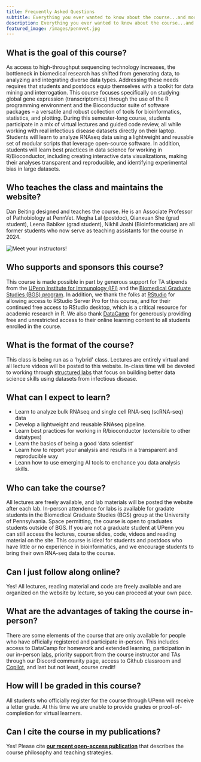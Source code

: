 ```yaml
---
title: Frequently Asked Questions
subtitle: Everything you ever wanted to know about the course...and more!
description: Everything you ever wanted to know about the course...and more!
featured_image: /images/pennvet.jpg
---
```


## What is the goal of this course?

As access to high-throughput sequencing technology increases, the bottleneck in biomedical research has shifted from generating data, to analyzing and integrating diverse data types.  Addressing these needs requires that students and postdocs equip themselves with a toolkit for data mining and interrogation. This course focuses specifically on studying global gene expression (transcriptomics) through the use of the R programming environment and the Bioconductor suite of software packages – a versatile and robust collection of tools for bioinformatics, statistics, and plotting.  During this semester-long course, students participate in a mix of virtual lectures and guided code review, all while working with real infectious disease datasets directly on their laptop.  Students will learn to analyze RNAseq data using a lightweight and reusable set of modular scripts that leverage open-source software.  In addition, students will learn best practices in data science for working in R/Bioconductor, including creating interactive data visualizations, making their analyses transparent and reproducible, and identifying experimental bias in large datasets.

## Who teaches the class and maintains the website?

Dan Beiting designed and teaches the course. He is an Associate Professor of Pathobiology at PennVet.   Megha Lal (postdoc), Qianxuan She (grad student), Leena Babiker (grad student), Nikhil Joshi (Bioinformatician) are all former students who now serve as teaching assistants for the course in 2024.

<img src="http://DIYtranscriptomics.github.io/images/instructors_2024.png" alt="Meet your instructors!">

## Who supports and sponsors this course?

This course is made possible in part by generous support for TA stipends from the [UPenn Institute for Immunology (IFI)](https://www.med.upenn.edu/ifi/) and the [Biomedical Graduate Studies (BGS) program](https://www.med.upenn.edu/bgs/).  In addition, we thank the folks at [RStudio](https://rstudio.com/) for allowing access to RStudio Server Pro for this course, and for their continued free access to RStudio desktop, which is a critical resource for academic research in R.  We also thank [DataCamp](https://learn.datacamp.com/) for generously providing free and unrestricted access to their online learning content to all students enrolled in the course.

## What is the format of the course?

This class is being run as a 'hybrid' class. Lectures are entirely virtual and all lecture videos will be posted to this website.  In-class time will be devoted to working through [structured labs](https://diytranscriptomics.com/lab/) that focus on building better data science skills using datasets from infectious disease.

## What can I expect to learn?

* Learn to analyze bulk RNAseq and single cell RNA-seq (scRNA-seq) data
* Develop a lightweight and reusable RNAseq pipeline.
* Learn best practices for working in R/bioconductor (extensible to other datatypes)
* Learn the basics of being a good ‘data scientist’
* Learn how to report your analysis and results in a transparent and reproducible way
* Leann how to use emerging AI tools to enchance you data analysis skills.

## Who can take the course?

All lectures are freely available, and lab materials will be posted the website after each lab.  In-person attendence for labs is available for gradate students in the Biomedical Graduate Studies (BGS) group at the University of Pennsylvania.  Space permitting, the course is open to graduates students outside of BGS. If you are not a graduate student at UPenn you can still access the lectures, course slides, code, videos and reading material on the site.  This course is ideal for students and postdocs who have little or no experience in bioinformatics, and we encourage students to bring their own RNA-seq data to the course.

## Can I just follow along online?

Yes!  All lectures, reading material and code are freely available and are organized on the website by lecture, so you can proceed at your own pace.

## What are the advantages of taking the course in-person?

There are some elements of the course that are only available for people who have officially registered and participate in-person.  This includes access to DataCamp for homework and extended learning, participation in our in-person [labs](https://diytranscriptomics.com/lab/), priority support from the course instructor and TAs through our Discord community page, access to Github classroom and [Copilot](https://github.com/features/copilot), and last but not least, course credit!

## How will I be graded in this course?

All students who officially register for the course through UPenn will receive a letter grade.  At this time we are unable to provide grades or proof-of-completion for virtual learners.

## Can I cite the course in my publications?

Yes!  Please cite **[our recent open-access publication](https://journals.asm.org/doi/10.1128/mBio.01214-21)** that describes the course philosophy and teaching strategies.

